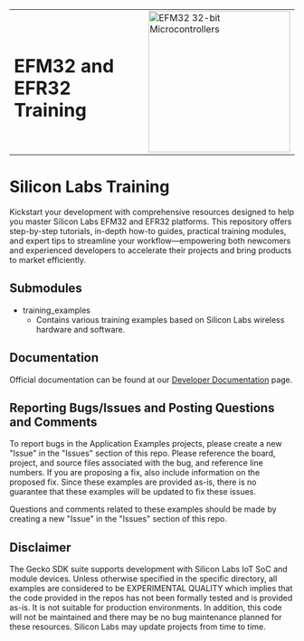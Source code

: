 <table border="0">
  <tr>
    <td align="left" valign="middle">
    <h1>EFM32 and EFR32<br/>Training</h1>
  </td>
  <td align="left" valign="middle">
    <a href="https://www.silabs.com/support/training.p-wireless">
      <img src="http://pages.silabs.com/rs/634-SLU-379/images/WGX-transparent.png"  title="Silicon Labs Gecko and Wireless Gecko MCUs" alt="EFM32 32-bit Microcontrollers" width="250"/>
    </a>
  </td>
  </tr>
</table>

# Silicon Labs Training #

Kickstart your development with comprehensive resources designed to help you master Silicon Labs EFM32 and EFR32 platforms. This repository offers step-by-step tutorials, in-depth how-to guides, practical training modules, and expert tips to streamline your workflow—empowering both newcomers and experienced developers to accelerate their projects and bring products to market efficiently.

## Submodules ##

- training_examples
  - Contains various training examples based on Silicon Labs wireless hardware and software.

## Documentation ##

Official documentation can be found at our [Developer Documentation](https://docs.silabs.com/) page.

## Reporting Bugs/Issues and Posting Questions and Comments ##

To report bugs in the Application Examples projects, please create a new "Issue" in the "Issues" section of this repo. Please reference the board, project, and source files associated with the bug, and reference line numbers. If you are proposing a fix, also include information on the proposed fix. Since these examples are provided as-is, there is no guarantee that these examples will be updated to fix these issues.

Questions and comments related to these examples should be made by creating a new "Issue" in the "Issues" section of this repo.

## Disclaimer ##

The Gecko SDK suite supports development with Silicon Labs IoT SoC and module devices. Unless otherwise specified in the specific directory, all examples are considered to be EXPERIMENTAL QUALITY which implies that the code provided in the repos has not been formally tested and is provided as-is.  It is not suitable for production environments.  In addition, this code will not be maintained and there may be no bug maintenance planned for these resources. Silicon Labs may update projects from time to time.